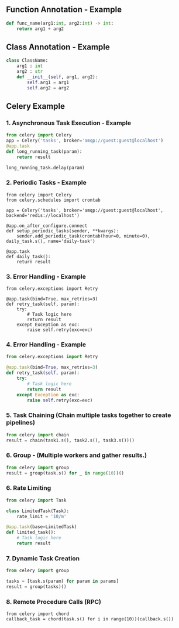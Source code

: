 ## Function Annotation - Example
```py
def func_name(arg1:int, arg2:int) -> int:
    return arg1 + arg2
```
## Class Annotation - Example
```py
class ClassName:
    arg1 : int
    arg2 : str
    def __init__(self, arg1, arg2):
        self.arg1 = arg1
        self.arg2 = arg2
```
## Celery Example
### 1. Asynchronous Task Execution - Example
```py
from celery import Celery
app = Celery('tasks', broker='amqp://guest:guest@localhost')
@app.task
def long_running_task(param):
    return result

long_running_task.delay(param)
```
### 2. Periodic Tasks - Example
```
from celery import Celery
from celery.schedules import crontab

app = Celery('tasks', broker='amqp://guest:guest@localhost', backend='redis://localhost')

@app.on_after_configure.connect
def setup_periodic_tasks(sender, **kwargs):
    sender.add_periodic_task(crontab(hour=0, minute=0), daily_task.s(), name='daily-task')

@app.task
def daily_task():
    return result
```
### 3. Error Handling - Example
```
from celery.exceptions import Retry

@app.task(bind=True, max_retries=3)
def retry_task(self, param):
    try:
        # Task logic here
        return result
    except Exception as exc:
        raise self.retry(exc=exc)
```
### 4. Error Handling - Example
```py
from celery.exceptions import Retry

@app.task(bind=True, max_retries=3)
def retry_task(self, param):
    try:
        # Task logic here
        return result
    except Exception as exc:
        raise self.retry(exc=exc)

```
### 5. Task Chaining (Chain multiple tasks together to create pipelines)
```py
from celery import chain
result = chain(task1.s(), task2.s(), task3.s())()
```
### 6. Group - (Multiple workers and gather results.)
```py
from celery import group
result = group(task.s() for _ in range(10))()
```
### 6. Rate Limiting
```py
from celery import Task

class LimitedTask(Task):
    rate_limit = '10/m'

@app.task(base=LimitedTask)
def limited_task():
    # Task logic here
    return result
```
### 7. Dynamic Task Creation
```py
from celery import group

tasks = [task.s(param) for param in params]
result = group(tasks)()
```
### 8. Remote Procedure Calls (RPC)
```
from celery import chord
callback_task = chord(task.s() for i in range(10))(callback.s())
```
